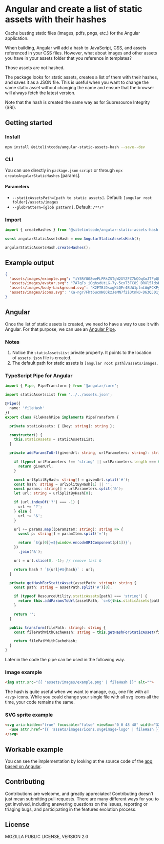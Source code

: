 # Angular and create a list of static assets with their hashes

Cache busting static files (images, pdfs, pngs, etc.) for the Angular application.

When building, Angular will add a hash to JavaScript, CSS, and assets referenced in your CSS files. However, what about images and other assets you have in your assets folder that you reference in templates?

Those assets are not hashed.

The package looks for static assets, creates a list of them with their hashes, and saves it as a JSON file. This is useful when you want to change the same static asset without changing the name and ensure that the browser will always fetch the latest version.

Note that the hash is created the same way as for Subresource Integrity (SRI).

## Getting started

### Install

```bash
npm install @sitelintcode/angular-static-assets-hash --save--dev
```

### CLI

You can use directly in `package.json` `script` or through `npx createAngularStaticHashes` [params].

#### Parameters

- `--staticAssetsPath=[path to static assets]`. Default: `[angular root folder]/assets/images`
- `--globPattern=[glob pattern]`. Default: `/**/*`

### Import

```JavaScript
import { createHashes } from '@sitelintcode/angular-static-assets-hash';

const angularStaticAssetsHash = new AngularStaticAssetsHash();

angularStaticAssetsHash.createHashes();
```

## Example output

```JSON
{
  "assets/images/example.png": "iY5RY0G8wePLPRkZSTgW2XYZFZ7kQOqXoJTFpQFG5nI",
  "assets/images/avatar.svg": "7A7qFs_iOghsdUtLG-7y-5cxT3FC8S_BRXl5ldsNY7Y",
  "assets/images/body-background.svg": "K2FTBtDsxgKLQFr4BUW1ptnLWqPCKPyGypHCBTfcctQ",
  "assets/images/icons.svg": "Ka-ngr7Fht6ucmN03kzJeMN7f2iOtnkD-D63QJ01jhM"
}
```

## Angular

Once the list of static assets is created, we need to have a way to use it with Angular. For that purpose, we can use an [Angular Pipe](https://angular.io/api/core/Pipe).

### Notes

1. Notice the `staticAssetsList` private property. It points to the location of `assets.json` file is created.
2. The default path for static assets is `[angular root path]/assets/images`.

### TypeScript Pipe for Angular

```TypeScript
import { Pipe, PipeTransform } from '@angular/core';

import staticAssetsList from '../../assets.json';

@Pipe({
  name: 'fileHash'
})
export class FileHashPipe implements PipeTransform {

  private staticAssets: { [key: string]: string };

  constructor() {
    this.staticAssets = staticAssetsList;
  }

  private addParamsToUrl(givenUrl: string, urlParameters: string): string {

    if (typeof urlParameters !== 'string' || urlParameters.length === 0) {
      return givenUrl;
    }

    const urlSplitByHash: string[] = givenUrl.split('#');
    const hash: string = urlSplitByHash[1] || '';
    const params: string[] = urlParameters.split('&');
    let url: string = urlSplitByHash[0];

    if (url.indexOf('?') === -1) {
      url += '?';
    } else {
      url += '&';
    }

    url += params.map((paramItem: string): string => {
      const p: string[] = paramItem.split('=');

      return `${p[0]}=${window.encodeURIComponent(p[1])}`;
    })
      .join('&');

    url = url.slice(0, -1); // remove last &

    return hash ? `${url}#${hash}` : url;
  }

  private getHashForStaticAsset(assetPath: string): string {
    const path: string = assetPath.split('#')[0];

    if (typeof ResourceUtility.staticAssets[path] === 'string') {
      return this.addParamsToUrl(assetPath, `c=${this.staticAssets[path]}`);
    }

    return '';
  }

  public transform(filePath: string): string {
    const filePathWithCacheHash: string = this.getHashForStaticAsset(filePath);

    return filePathWithCacheHash;
  }
}
```

Later in the code the pipe can be used in the following way.

### Image example

```HTML
<img attr.src="{{ 'assets/images/example.png' | fileHash }}" alt="">
```

The hash is quite useful when we want to manage, e.g., one file with all `<svg>` icons. While you could change your single file with all svg icons all the time, your code remains the same.

### SVG sprite example

```HTML
<svg aria-hidden="true" focusable="false" viewBox="0 0 48 48" width="32" height="32">
  <use attr.href="{{ 'assets/images/icons.svg#image-logo' | fileHash }}"></use>
</svg>
```

## Workable example

You can see the implementation by looking at the source code of the [app based on Angular](https://platform.sitelint.com/).

## Contributing

Contributions are welcome, and greatly appreciated! Contributing doesn't just mean submitting pull requests. There are many different ways for you to get involved, including answering questions on the issues, reporting or triaging bugs, and participating in the features evolution process.

## License

MOZILLA PUBLIC LICENSE, VERSION 2.0
